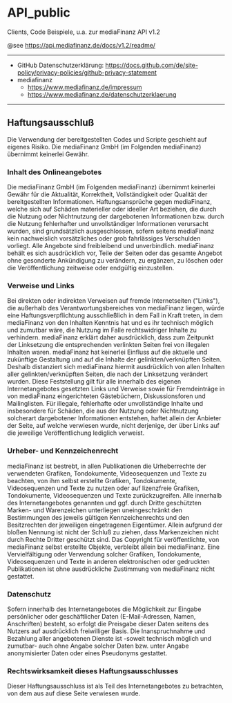 
# API\_public

Clients, Code Beispiele, u.a. zur mediaFinanz API v1.2

@see https://api.mediafinanz.de/docs/v1.2/readme/

---

- GitHub Datenschutzerklärung: https://docs.github.com/de/site-policy/privacy-policies/github-privacy-statement
- mediafinanz
  - https://www.mediafinanz.de/impressum
  - https://www.mediafinanz.de/datenschutzerklaerung

---

## Haftungsausschluß

Die Verwendung der bereitgestellten Codes und Scripte geschieht auf eigenes Risiko. 
Die mediaFinanz GmbH (im Folgenden mediaFinanz) übernimmt keinerlei Gewähr.

### Inhalt des Onlineangebotes

Die mediaFinanz GmbH (im Folgenden mediaFinanz) übernimmt keinerlei Gewähr für die Aktualität, Korrektheit, 
Vollständigkeit oder Qualität der bereitgestellten Informationen. Haftungsansprüche gegen mediaFinanz, 
welche sich auf Schäden materieller oder ideeller Art beziehen, die durch die Nutzung oder Nichtnutzung der 
dargebotenen Informationen bzw. durch die Nutzung fehlerhafter und unvollständiger Informationen verursacht wurden, 
sind grundsätzlich ausgeschlossen, sofern seitens mediaFinanz kein nachweislich vorsätzliches oder grob fahrlässiges 
Verschulden vorliegt. Alle Angebote sind freibleibend und unverbindlich. mediaFinanz behält es sich ausdrücklich vor, 
Teile der Seiten oder das gesamte Angebot ohne gesonderte Ankündigung zu verändern, zu ergänzen, zu löschen oder die 
Veröffentlichung zeitweise oder endgültig einzustellen.

### Verweise und Links

Bei direkten oder indirekten Verweisen auf fremde Internetseiten ("Links"), die außerhalb des Verantwortungsbereiches 
von mediaFinanz liegen, würde eine Haftungsverpflichtung ausschließlich in dem Fall in Kraft treten, in dem mediaFinanz 
von den Inhalten Kenntnis hat und es ihr technisch möglich und zumutbar wäre, die Nutzung im Falle rechtswidriger 
Inhalte zu verhindern. mediaFinanz erklärt daher ausdrücklich, dass zum Zeitpunkt der Linksetzung die entsprechenden 
verlinkten Seiten frei von illegalen Inhalten waren. mediaFinanz hat keinerlei Einfluss auf die aktuelle und zukünftige 
Gestaltung und auf die Inhalte der gelinkten/verknüpften Seiten. Deshalb distanziert sich mediaFinanz hiermit 
ausdrücklich von allen Inhalten aller gelinkten/verknüpften Seiten, die nach der Linksetzung verändert wurden. Diese 
Feststellung gilt für alle innerhalb des eigenen Internetangebotes gesetzten Links und Verweise sowie für Fremdeinträge 
in von mediaFinanz eingerichteten Gästebüchern, Diskussionsforen und Mailinglisten. Für illegale, fehlerhafte oder 
unvollständige Inhalte und insbesondere für Schäden, die aus der Nutzung oder Nichtnutzung solcherart dargebotener 
Informationen entstehen, haftet allein der Anbieter der Seite, auf welche verwiesen wurde, nicht derjenige, der über 
Links auf die jeweilige Veröffentlichung lediglich verweist.

### Urheber- und Kennzeichenrecht

mediaFinanz ist bestrebt, in allen Publikationen die Urheberrechte der verwendeten Grafiken, Tondokumente, 
Videosequenzen und Texte zu beachten, von ihm selbst erstellte Grafiken, Tondokumente, Videosequenzen und Texte zu 
nutzen oder auf lizenzfreie Grafiken, Tondokumente, Videosequenzen und Texte zurückzugreifen. Alle innerhalb des 
Internetangebotes genannten und ggf. durch Dritte geschützten Marken- und Warenzeichen unterliegen uneingeschränkt den 
Bestimmungen des jeweils gültigen Kennzeichenrechts und den Besitzrechten der jeweiligen eingetragenen Eigentümer. 
Allein aufgrund der bloßen Nennung ist nicht der Schluß zu ziehen, dass Markenzeichen nicht durch Rechte Dritter 
geschützt sind. Das Copyright für veröffentlichte, von mediaFinanz selbst erstellte Objekte, verbleibt allein bei 
mediaFinanz. Eine Vervielfältigung oder Verwendung solcher Grafiken, Tondokumente, Videosequenzen und Texte in anderen 
elektronischen oder gedruckten Publikationen ist ohne ausdrückliche Zustimmung von mediaFinanz nicht gestattet.

### Datenschutz

Sofern innerhalb des Internetangebotes die Möglichkeit zur Eingabe persönlicher oder geschäftlicher Daten 
(E-Mail-Adressen, Namen, Anschriften) besteht, so erfolgt die Preisgabe dieser Daten seitens des Nutzers auf 
ausdrücklich freiwilliger Basis. Die Inanspruchnahme und Bezahlung aller angebotenen Dienste ist -soweit technisch 
möglich und zumutbar- auch ohne Angabe solcher Daten bzw. unter Angabe anonymisierter Daten oder eines Pseudonyms 
gestattet.

### Rechtswirksamkeit dieses Haftungsausschlusses

Dieser Haftungsausschluss ist als Teil des Internetangebotes zu betrachten, von dem aus auf diese Seite verwiesen wurde.